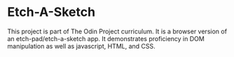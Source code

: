 # Etch-A-Sketch
This project is part of The Odin Project curriculum. It is a browser version of an etch-pad/etch-a-sketch app. It demonstrates proficiency in DOM manipulation as well as javascript, HTML, and CSS.

